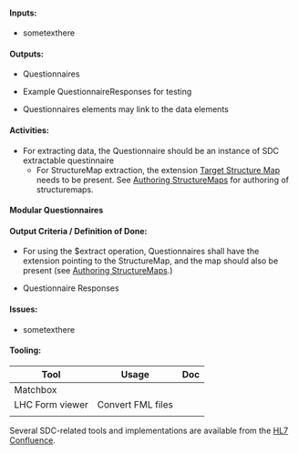 #### **Inputs:** 

* sometexthere



#### **Outputs:**

* Questionnaires
* Example QuestionnaireResponses for testing


* Questionnaires elements may link to the data elements

#### **Activities:**

* For extracting data, the Questionnaire should be an instance of SDC extractable questinnaire
  * For StructureMap extraction, the extension [Target Structure Map](http://hl7.org/fhir/uv/sdc/StructureDefinition/sdc-questionnaire-targetStructureMap) needs to be present. See [Authoring StructureMaps](l3_structuremaps.html) for authoring of structuremaps.


#### Modular Questionnaires


#### **Output Criteria / Definition of Done:**

* For using the $extract operation, Questionnaires shall have the extension pointing to the StructureMap, and the map should also be present (see [Authoring StructureMaps](l3_structuremaps.html).)


* Questionnaire Responses

#### **Issues:**

* sometexthere


#### **Tooling:**

| Tool | Usage | Doc |
| --- | ---| ---| 
| Matchbox | |  |
| LHC Form viewer | Convert FML files |  |
|  | |  |

Several SDC-related tools and implementations are available from the [HL7 Confluence](https://confluence.hl7.org/display/FHIRI/SDC+Implementations).
